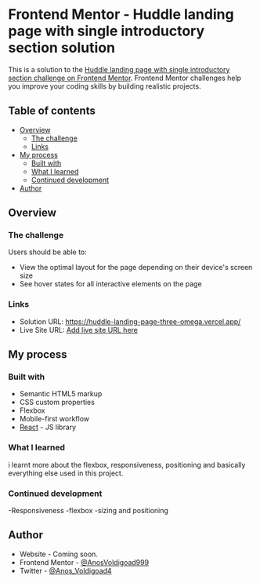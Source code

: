 # Frontend Mentor - Huddle landing page with single introductory section solution

This is a solution to the [Huddle landing page with single introductory section challenge on Frontend Mentor](https://www.frontendmentor.io/challenges/huddle-landing-page-with-a-single-introductory-section-B_2Wvxgi0). Frontend Mentor challenges help you improve your coding skills by building realistic projects. 

## Table of contents

- [Overview](#overview)
  - [The challenge](#the-challenge)
  - [Links](#links)
- [My process](#my-process)
  - [Built with](#built-with)
  - [What I learned](#what-i-learned)
  - [Continued development](#continued-development)
- [Author](#author)



## Overview

### The challenge

Users should be able to:

- View the optimal layout for the page depending on their device's screen size
- See hover states for all interactive elements on the page


### Links

- Solution URL: https://huddle-landing-page-three-omega.vercel.app/
- Live Site URL: [Add live site URL here](https://your-live-site-url.com)

## My process

### Built with

- Semantic HTML5 markup
- CSS custom properties
- Flexbox
- Mobile-first workflow
- [React](https://reactjs.org/) - JS library


### What I learned

i learnt more about the flexbox, responsiveness, positioning and basically everything else used in this project.


### Continued development

-Responsiveness
-flexbox
-sizing and positioning


## Author

- Website - Coming soon.
- Frontend Mentor - [@AnosVoldigoad999](https://www.frontendmentor.io/profile/AnosVoldigoad999)
- Twitter - [@Anos_Voldigoad4](https://twitter.com/Anos_Voldigoad4)



